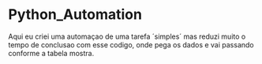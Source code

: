 # Python_Automation
 Aqui eu criei uma automaçao de uma tarefa ´simples´ mas reduzi muito o tempo de conclusao com esse codigo, onde pega os dados e vai passando conforme a tabela mostra.
